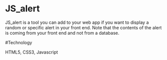 # JS_alert

JS_alert is a tool you can add to your web app if you want to display a random or specific alert in your front end. Note that the contents of the alert is coming from your front end and not from a database.

#Technology

HTML5, CSS3, Javascript
